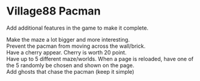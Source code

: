 # Village88 Pacman

Add additional features in the game to make it complete.

Make the maze a lot bigger and more interesting. </br>
Prevent the pacman from moving across the wall/brick. </br>
Have a cherry appear.  Cherry is worth 20 point. </br>
Have up to 5 different maze/worlds.  When a page is reloaded, have one of the 5 randomly be chosen and shown on the page. </br>
Add ghosts that chase the pacman (keep it simple)
